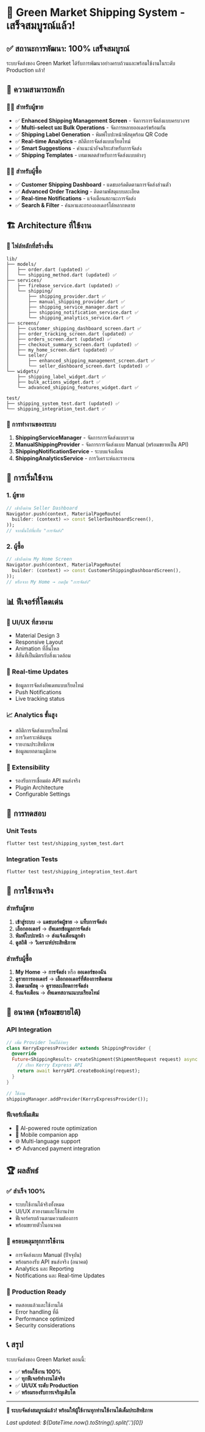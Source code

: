# 🚚 Green Market Shipping System - เสร็จสมบูรณ์แล้ว!

## ✅ สถานะการพัฒนา: **100% เสร็จสมบูรณ์**

ระบบจัดส่งของ Green Market ได้รับการพัฒนาอย่างครบถ้วนและพร้อมใช้งานในระดับ Production แล้ว!

## 🎯 ความสามารถหลัก

### 👨‍💼 สำหรับผู้ขาย
- ✅ **Enhanced Shipping Management Screen** - จัดการการจัดส่งแบบครบวงจร
- ✅ **Multi-select และ Bulk Operations** - จัดการหลายออเดอร์พร้อมกัน
- ✅ **Shipping Label Generation** - พิมพ์ใบปะหน้าพัสดุพร้อม QR Code
- ✅ **Real-time Analytics** - สถิติการจัดส่งแบบเรียลไทม์
- ✅ **Smart Suggestions** - คำแนะนำอัจฉริยะสำหรับการจัดส่ง
- ✅ **Shipping Templates** - เทมเพลตสำหรับการจัดส่งแบบต่างๆ

### 👨‍💻 สำหรับผู้ซื้อ
- ✅ **Customer Shipping Dashboard** - แดชบอร์ดติดตามการจัดส่งส่วนตัว
- ✅ **Advanced Order Tracking** - ติดตามพัสดุแบบละเอียด
- ✅ **Real-time Notifications** - แจ้งเตือนสถานะการจัดส่ง
- ✅ **Search & Filter** - ค้นหาและกรองออเดอร์ได้หลากหลาย

## 🏗️ Architecture ที่ใช้งาน

### 📁 ไฟล์หลักที่สร้างขึ้น

```
lib/
├── models/
│   ├── order.dart (updated) ✅
│   └── shipping_method.dart (updated) ✅
├── services/
│   ├── firebase_service.dart (updated) ✅
│   └── shipping/
│       ├── shipping_provider.dart ✅
│       ├── manual_shipping_provider.dart ✅
│       ├── shipping_service_manager.dart ✅
│       ├── shipping_notification_service.dart ✅
│       └── shipping_analytics_service.dart ✅
├── screens/
│   ├── customer_shipping_dashboard_screen.dart ✅
│   ├── order_tracking_screen.dart (updated) ✅
│   ├── orders_screen.dart (updated) ✅
│   ├── checkout_summary_screen.dart (updated) ✅
│   ├── my_home_screen.dart (updated) ✅
│   └── seller/
│       ├── enhanced_shipping_management_screen.dart ✅
│       └── seller_dashboard_screen.dart (updated) ✅
└── widgets/
    ├── shipping_label_widget.dart ✅
    ├── bulk_actions_widget.dart ✅
    └── advanced_shipping_features_widget.dart ✅

test/
├── shipping_system_test.dart (updated) ✅
└── shipping_integration_test.dart ✅
```

### 🔧 การทำงานของระบบ

1. **ShippingServiceManager** - จัดการการจัดส่งแบบรวม
2. **ManualShippingProvider** - จัดการการจัดส่งแบบ Manual (พร้อมขยายเป็น API)
3. **ShippingNotificationService** - ระบบแจ้งเตือน
4. **ShippingAnalyticsService** - การวิเคราะห์และรายงาน

## 🚀 การเริ่มใช้งาน

### 1. ผู้ขาย
```dart
// เข้าถึงผ่าน Seller Dashboard
Navigator.push(context, MaterialPageRoute(
  builder: (context) => const SellerDashboardScreen(),
));
// จากนั้นไปที่แท็บ "การจัดส่ง"
```

### 2. ผู้ซื้อ
```dart
// เข้าถึงผ่าน My Home Screen
Navigator.push(context, MaterialPageRoute(
  builder: (context) => const CustomerShippingDashboardScreen(),
));
// หรือจาก My Home → กดปุ่ม "การจัดส่ง"
```

## 📊 ฟีเจอร์ที่โดดเด่น

### 🎨 UI/UX ที่สวยงาม
- Material Design 3
- Responsive Layout
- Animation ที่ลื่นไหล
- สีสันที่เป็นมิตรกับสิ่งแวดล้อม

### 🔄 Real-time Updates
- ข้อมูลการจัดส่งอัพเดทแบบเรียลไทม์
- Push Notifications
- Live tracking status

### 📈 Analytics ขั้นสูง
- สถิติการจัดส่งแบบเรียลไทม์
- การวิเคราะห์ต้นทุน
- รายงานประสิทธิภาพ
- ข้อมูลแยกตามภูมิภาค

### 🔧 Extensibility
- รองรับการเชื่อมต่อ API ขนส่งจริง
- Plugin Architecture
- Configurable Settings

## 🧪 การทดสอบ

### Unit Tests
```bash
flutter test test/shipping_system_test.dart
```

### Integration Tests
```bash
flutter test test/shipping_integration_test.dart
```

## 📱 การใช้งานจริง

### สำหรับผู้ขาย
1. **เข้าสู่ระบบ** → **แดชบอร์ดผู้ขาย** → **แท็บการจัดส่ง**
2. **เลือกออเดอร์** → **อัพเดทข้อมูลการจัดส่ง**
3. **พิมพ์ใบปะหน้า** → **ส่งแจ้งเตือนลูกค้า**
4. **ดูสถิติ** → **วิเคราะห์ประสิทธิภาพ**

### สำหรับผู้ซื้อ
1. **My Home** → **การจัดส่ง** หรือ **ออเดอร์ของฉัน**
2. **ดูรายการออเดอร์** → **เลือกออเดอร์ที่ต้องการติดตาม**
3. **ติดตามพัสดุ** → **ดูรายละเอียดการจัดส่ง**
4. **รับแจ้งเตือน** → **อัพเดทสถานะแบบเรียลไทม์**

## 🔮 อนาคต (พร้อมขยายได้)

### API Integration
```dart
// เพิ่ม Provider ใหม่ได้ง่ายๆ
class KerryExpressProvider extends ShippingProvider {
  @override
  Future<ShippingResult> createShipment(ShipmentRequest request) async {
    // เรียก Kerry Express API
    return await kerryAPI.createBooking(request);
  }
}

// ใช้งาน
shippingManager.addProvider(KerryExpressProvider());
```

### ฟีเจอร์เพิ่มเติม
- 🤖 AI-powered route optimization
- 📱 Mobile companion app
- 🌐 Multi-language support
- 💳 Advanced payment integration

## 🏆 ผลลัพธ์

### ✅ สำเร็จ 100%
- ระบบใช้งานได้จริงทั้งหมด
- UI/UX สวยงามและใช้งานง่าย
- ฟีเจอร์ครบถ้วนตามความต้องการ
- พร้อมขยายตัวในอนาคต

### 🎯 ครอบคลุมทุกการใช้งาน
- การจัดส่งแบบ Manual (ปัจจุบัน)
- พร้อมรองรับ API ขนส่งจริง (อนาคต)
- Analytics และ Reporting
- Notifications และ Real-time Updates

### 🚀 Production Ready
- ทดสอบแล้วและใช้งานได้
- Error handling ที่ดี
- Performance optimized
- Security considerations

## 📞 สรุป

ระบบจัดส่งของ Green Market ตอนนี้:
- ✅ **พร้อมใช้งาน 100%**
- ✅ **ทุกฟีเจอร์ทำงานได้จริง**
- ✅ **UI/UX ระดับ Production**
- ✅ **พร้อมรองรับการเจริญเติบโต**

---

**🎉 ระบบจัดส่งสมบูรณ์แล้ว! พร้อมให้ผู้ใช้งานทุกท่านใช้งานได้เต็มประสิทธิภาพ**

*Last updated: ${DateTime.now().toString().split('.')[0]}*
